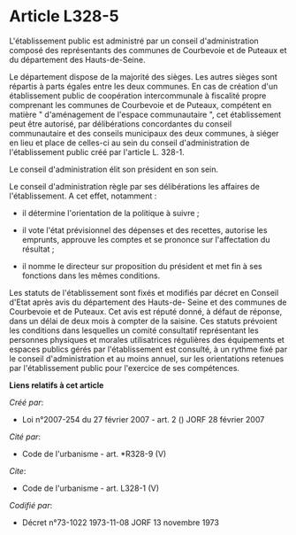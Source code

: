 # Article L328-5

L'établissement public est administré par un conseil d'administration composé des représentants des communes de Courbevoie et
de Puteaux et du département des Hauts-de-Seine. 

Le département dispose de la majorité des sièges. Les autres sièges sont répartis à parts égales entre les deux communes. En
cas de création d'un établissement public de coopération intercommunale à fiscalité propre comprenant les communes de
Courbevoie et de Puteaux, compétent en matière " d'aménagement de l'espace communautaire ", cet établissement peut être
autorisé, par délibérations concordantes du conseil communautaire et des conseils municipaux des deux communes, à siéger en
lieu et place de celles-ci au sein du conseil d'administration de l'établissement public créé par l'article L. 328-1. 

Le conseil d'administration élit son président en son sein. 

Le conseil d'administration règle par ses délibérations les affaires de l'établissement. A cet effet, notamment :

- il détermine l'orientation de la politique à suivre ;

- il vote l'état prévisionnel des dépenses et des recettes, autorise les emprunts, approuve les comptes et se prononce sur
l'affectation du résultat ;

- il nomme le directeur sur proposition du président et met fin à ses fonctions dans les mêmes conditions. 

Les statuts de l'établissement sont fixés et modifiés par décret en Conseil d'Etat après avis du département des Hauts-de-
Seine et des communes de Courbevoie et de Puteaux. Cet avis est réputé donné, à défaut de réponse, dans un délai de deux mois
à compter de la saisine. Ces statuts prévoient les conditions dans lesquelles un comité consultatif représentant les
personnes physiques et morales utilisatrices régulières des équipements et espaces publics gérés par l'établissement est
consulté, à un rythme fixé par le conseil d'administration et au moins annuel, sur les orientations retenues par
l'établissement public pour l'exercice de ses compétences.

**Liens relatifs à cet article**

_Créé par_:

  - Loi n°2007-254 du 27 février 2007 - art. 2 () JORF 28 février 2007

_Cité par_:

  - Code de l'urbanisme - art. *R328-9 (V)

_Cite_:

  - Code de l'urbanisme - art. L328-1 (V)

_Codifié par_:

  - Décret n°73-1022 1973-11-08 JORF 13 novembre 1973
